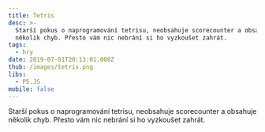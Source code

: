 ```yaml
---
title: Tetris
desc: >-
  Starší pokus o naprogramování tetrisu, neobsahuje scorecounter a obsahuje
  několik chyb. Přesto vám nic nebrání si ho vyzkoušet zahrát.
tags:
  - hry
date: 2019-07-01T20:13:01.000Z
thub: /images/tetris.png
libs:
  - P5.JS
mobile: false
---
```


Starší pokus o naprogramování tetrisu, neobsahuje scorecounter a obsahuje několik chyb. Přesto vám nic nebrání si ho vyzkoušet zahrát.

<script language="javascript" type="text/javascript" src="sketch.js"></script>
<style>
      canvas {
        border-color: darkgrey;
        border-style: solid;
      }
</style>
